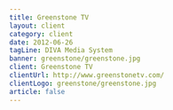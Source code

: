 ```yaml
---
title: Greenstone TV
layout: client
category: client
date: 2012-06-26
tagLine: DIVA Media System
banner: greenstone/greenstone.jpg
client: Greenstone TV
clientUrl: http://www.greenstonetv.com/
clientLogo: greenstone/greenstone.jpg
article: false
---
```

